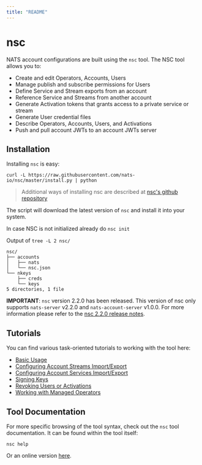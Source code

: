 ```yaml
---
title: "README"
---
```

# nsc

NATS account configurations are built using the `nsc` tool. The NSC tool allows you to:

* Create and edit Operators, Accounts, Users
* Manage publish and subscribe permissions for Users
* Define Service and Stream exports from an account
* Reference Service and Streams from another account 
* Generate Activation tokens that grants access to a private service or stream
* Generate User credential files
* Describe Operators, Accounts, Users, and Activations
* Push and pull account JWTs to an account JWTs server

## Installation

Installing `nsc` is easy:

```shell
curl -L https://raw.githubusercontent.com/nats-io/nsc/master/install.py | python
```
> Additional ways of installing nsc are described at [nsc's github repository](https://github.com/nats-io/nsc#install)

The script will download the latest version of `nsc` and install it into your system.

In case NSC is not initialized already do `nsc init`

Output of `tree -L 2 nsc/`
```text
nsc/
├── accounts
│   ├── nats
│   └── nsc.json
└── nkeys
    ├── creds
    └── keys
5 directories, 1 file
```

**IMPORTANT**: `nsc` version 2.2.0 has been released. This version of nsc only supports `nats-server` v2.2.0 and `nats-account-server` v1.0.0. For more information please refer to the [nsc 2.2.0 release notes](https://github.com/nats-io/nsc/releases/tag/2.2.0).

## Tutorials

You can find various task-oriented tutorials to working with the tool here:

* [Basic Usage](basics.md)
* [Configuring Account Streams Import/Export](streams.md)
* [Configuring Account Services Import/Export](services.md)
* [Signing Keys](signing_keys.md)
* [Revoking Users or Activations](revocation.md)
* [Working with Managed Operators](managed.md)

## Tool Documentation

For more specific browsing of the tool syntax, check out the `nsc` tool documentation. It can be found within the tool itself:

```shell
nsc help
```

Or an online version [here](https://nats-io.github.io/nsc).

